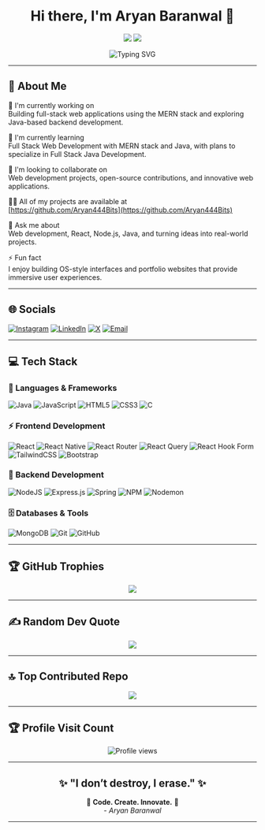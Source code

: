 <h1 align="center">Hi there, I'm Aryan Baranwal 👋</h1>

<p align="center">
  <img src="https://img.shields.io/badge/Full%20Stack%20Developer-%2300C4CC.svg?style=for-the-badge&logo=visual-studio-code&logoColor=white" />
  <img src="https://img.shields.io/badge/Java%20Enthusiast-%23FF6B6B.svg?style=for-the-badge&logo=java&logoColor=white" />
</p>

<div align="center">
  <img src="https://readme-typing-svg.demolab.com?font=Fira+Code&weight=600&size=22&duration=4000&pause=1000&color=2F80ED&center=true&vCenter=true&width=435&lines=Full+Stack+Web+Developer;MERN+Stack+Enthusiast;Java+Developer;UI%2FUX+Designer" alt="Typing SVG" />
</div>

---

## 💫 About Me

🔭 I'm currently working on  
Building full-stack web applications using the MERN stack and exploring Java-based backend development.

🌱 I'm currently learning  
Full Stack Web Development with MERN stack and Java, with plans to specialize in Full Stack Java Development.

🤝 I'm looking to collaborate on  
Web development projects, open-source contributions, and innovative web applications.

👨‍💻 All of my projects are available at  
[https://github.com/Aryan444Bits](https://github.com/Aryan444Bits)

💬 Ask me about  
Web development, React, Node.js, Java, and turning ideas into real-world projects.

⚡ Fun fact  
I enjoy building OS-style interfaces and portfolio websites that provide immersive user experiences.

---

## 🌐 Socials

[![Instagram](https://img.shields.io/badge/Instagram-%23E4405F.svg?logo=Instagram&logoColor=white)](https://instagram.com/rn.brw555) 
[![LinkedIn](https://img.shields.io/badge/LinkedIn-%230077B5.svg?logo=linkedin&logoColor=white)](https://linkedin.com/in/aryan-baranwal-12a1b8301) 
[![X](https://img.shields.io/badge/X-black.svg?logo=X&logoColor=white)](https://x.com/rn_brw555) 
[![Email](https://img.shields.io/badge/Email-D14836?logo=gmail&logoColor=white)](mailto:branwalaryan71@gmail.com)

---

## 💻 Tech Stack

### 🚀 Languages & Frameworks
![Java](https://img.shields.io/badge/java-%23ED8B00.svg?style=for-the-badge&logo=openjdk&logoColor=white) 
![JavaScript](https://img.shields.io/badge/javascript-%23323330.svg?style=for-the-badge&logo=javascript&logoColor=%23F7DF1E) 
![HTML5](https://img.shields.io/badge/html5-%23E34F26.svg?style=for-the-badge&logo=html5&logoColor=white) 
![CSS3](https://img.shields.io/badge/css3-%231572B6.svg?style=for-the-badge&logo=css3&logoColor=white) 
![C](https://img.shields.io/badge/c-%2300599C.svg?style=for-the-badge&logo=c&logoColor=white)

### ⚡ Frontend Development
![React](https://img.shields.io/badge/react-%2320232a.svg?style=for-the-badge&logo=react&logoColor=%2361DAFB) 
![React Native](https://img.shields.io/badge/react_native-%2320232a.svg?style=for-the-badge&logo=react&logoColor=%2361DAFB) 
![React Router](https://img.shields.io/badge/React_Router-CA4245?style=for-the-badge&logo=react-router&logoColor=white) 
![React Query](https://img.shields.io/badge/-React%20Query-FF4154?style=for-the-badge&logo=react%20query&logoColor=white) 
![React Hook Form](https://img.shields.io/badge/React%20Hook%20Form-%23EC5990.svg?style=for-the-badge&logo=reacthookform&logoColor=white) 
![TailwindCSS](https://img.shields.io/badge/tailwindcss-%2338B2AC.svg?style=for-the-badge&logo=tailwind-css&logoColor=white) 
![Bootstrap](https://img.shields.io/badge/bootstrap-%238511FA.svg?style=for-the-badge&logo=bootstrap&logoColor=white)

### 🔧 Backend Development
![NodeJS](https://img.shields.io/badge/node.js-6DA55F?style=for-the-badge&logo=node.js&logoColor=white) 
![Express.js](https://img.shields.io/badge/express.js-%23404d59.svg?style=for-the-badge&logo=express&logoColor=%2361DAFB) 
![Spring](https://img.shields.io/badge/spring-%236DB33F.svg?style=for-the-badge&logo=spring&logoColor=white) 
![NPM](https://img.shields.io/badge/NPM-%23CB3837.svg?style=for-the-badge&logo=npm&logoColor=white) 
![Nodemon](https://img.shields.io/badge/NODEMON-%23323330.svg?style=for-the-badge&logo=nodemon&logoColor=%BBDEAD)

### 🗄️ Databases & Tools
![MongoDB](https://img.shields.io/badge/MongoDB-%234ea94b.svg?style=for-the-badge&logo=mongodb&logoColor=white) 
![Git](https://img.shields.io/badge/git-%23F05033.svg?style=for-the-badge&logo=git&logoColor=white) 
![GitHub](https://img.shields.io/badge/github-%23121011.svg?style=for-the-badge&logo=github&logoColor=white)

---

## 🏆 GitHub Trophies

<p align="center">
  <img src="https://github-profile-trophy.vercel.app/?username=Aryan444Bits&theme=radical&no-frame=false&no-bg=true&margin-w=4" />
</p>

---

## ✍️ Random Dev Quote

<p align="center">
  <img src="https://quotes-github-readme.vercel.app/api?type=horizontal&theme=radical" />
</p>

---

## 🔝 Top Contributed Repo

<p align="center">
  <img src="https://github-contributor-stats.vercel.app/api?username=Aryan444Bits&limit=5&theme=radical&combine_all_yearly_contributions=true" />
</p>

---

## 🏆 Profile Visit Count

<p align="center">
  <img src="https://komarev.com/ghpvc/?username=Aryan444Bits&label=Profile%20Views&color=0e75b6&style=for-the-badge" alt="Profile views"/>
</p>

---

<h2 align="center">✨ "I don’t destroy, I erase." ✨</h2>

<p align="center">
  🌟 <b>Code. Create. Innovate.</b> 🌟 <br>
  <i>- Aryan Baranwal</i>
</p>

---
